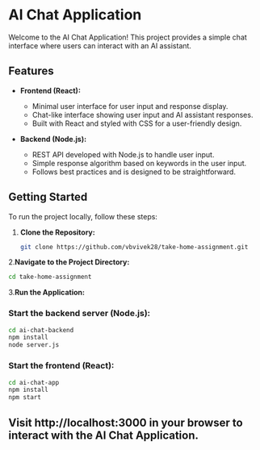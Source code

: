 # AI Chat Application

Welcome to the AI Chat Application! This project provides a simple chat interface where users can interact with an AI assistant.

## Features

- **Frontend (React):**
  - Minimal user interface for user input and response display.
  - Chat-like interface showing user input and AI assistant responses.
  - Built with React and styled with CSS for a user-friendly design.

- **Backend (Node.js):**
  - REST API developed with Node.js to handle user input.
  - Simple response algorithm based on keywords in the user input.
  - Follows best practices and is designed to be straightforward.

## Getting Started

To run the project locally, follow these steps:

1. **Clone the Repository:**
   ```bash
   git clone https://github.com/vbvivek28/take-home-assignment.git
   ```
2.**Navigate to the Project Directory:**
  ```bash
  cd take-home-assignment
  ```
3.**Run the Application:**
 ### Start the backend server (Node.js):
 ```bash
cd ai-chat-backend
npm install
node server.js
```
### Start the frontend (React):
```bash
cd ai-chat-app
npm install
npm start
```
## Visit http://localhost:3000 in your browser to interact with the AI Chat Application.




